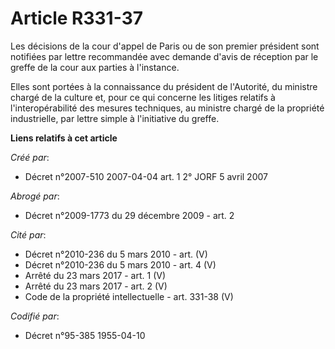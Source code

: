 # Article R331-37

Les décisions de la cour d'appel de Paris ou de son premier président sont notifiées par lettre recommandée avec demande
d'avis de réception par le greffe de la cour aux parties à l'instance.

Elles sont portées à la connaissance du président de l'Autorité, du ministre chargé de la culture et, pour ce qui concerne
les litiges relatifs à l'interopérabilité des mesures techniques, au ministre chargé de la propriété industrielle, par lettre
simple à l'initiative du greffe.

**Liens relatifs à cet article**

_Créé par_:

  - Décret n°2007-510 2007-04-04 art. 1 2° JORF 5 avril 2007

_Abrogé par_:

  - Décret n°2009-1773 du 29 décembre 2009 - art. 2

_Cité par_:

  - Décret n°2010-236 du 5 mars 2010 - art. (V)
  - Décret n°2010-236 du 5 mars 2010 - art. 4 (V)
  - Arrêté du 23 mars 2017 - art. 1 (V)
  - Arrêté du 23 mars 2017 - art. 2 (V)
  - Code de la propriété intellectuelle - art. 331-38 (V)

_Codifié par_:

  - Décret n°95-385 1955-04-10
